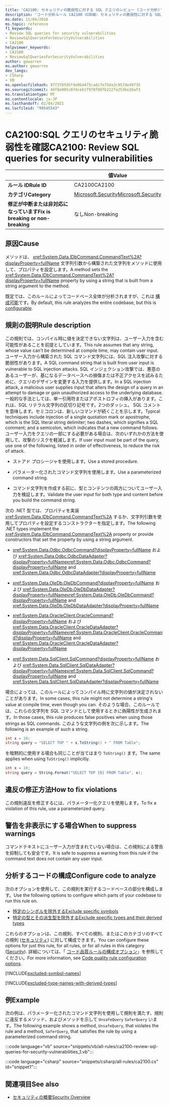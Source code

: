 ```yaml
---
title: 'CA2100: セキュリティの脆弱性に対する SQL クエリのレビュー (コード分析)'
description: 'コード分析ルール CA2100 の詳細: セキュリティの脆弱性に対する SQL クエリの確認'
ms.date: 11/04/2016
ms.topic: reference
f1_keywords:
- Review SQL queries for security vulnerabilities
- ReviewSqlQueriesForSecurityVulnerabilities
- CA2100
helpviewer_keywords:
- CA2100
- ReviewSqlQueriesForSecurityVulnerabilities
author: gewarren
ms.author: gewarren
dev_langs:
- CSharp
- VB
ms.openlocfilehash: 97f370fd5f4e9b4475cadc7e75da3c957de49735
ms.sourcegitcommit: 4df8e005c074ceb1f978f007b222fe253be2baf3
ms.translationtype: MT
ms.contentlocale: ja-JP
ms.lasthandoff: 02/04/2021
ms.locfileid: "99545543"
---
```

# <a name="ca2100-review-sql-queries-for-security-vulnerabilities"></a><span data-ttu-id="b3470-103">CA2100:SQL クエリのセキュリティ脆弱性を確認</span><span class="sxs-lookup"><span data-stu-id="b3470-103">CA2100: Review SQL queries for security vulnerabilities</span></span>

| | <span data-ttu-id="b3470-104">値</span><span class="sxs-lookup"><span data-stu-id="b3470-104">Value</span></span> |
|-|-|
| <span data-ttu-id="b3470-105">**ルール ID**</span><span class="sxs-lookup"><span data-stu-id="b3470-105">**Rule ID**</span></span> |<span data-ttu-id="b3470-106">CA2100</span><span class="sxs-lookup"><span data-stu-id="b3470-106">CA2100</span></span>|
| <span data-ttu-id="b3470-107">**カテゴリ**</span><span class="sxs-lookup"><span data-stu-id="b3470-107">**Category**</span></span> |[<span data-ttu-id="b3470-108">Microsoft.Security</span><span class="sxs-lookup"><span data-stu-id="b3470-108">Microsoft.Security</span></span>](security-warnings.md)|
| <span data-ttu-id="b3470-109">**修正が中断または非対応になっています**</span><span class="sxs-lookup"><span data-stu-id="b3470-109">**Fix is breaking or non-breaking**</span></span> |<span data-ttu-id="b3470-110">なし</span><span class="sxs-lookup"><span data-stu-id="b3470-110">Non-breaking</span></span>|

## <a name="cause"></a><span data-ttu-id="b3470-111">原因</span><span class="sxs-lookup"><span data-stu-id="b3470-111">Cause</span></span>

<span data-ttu-id="b3470-112">メソッドは、 <xref:System.Data.IDbCommand.CommandText%2A?displayProperty=fullName> 文字列引数から構築された文字列をメソッドに使用して、プロパティを設定します。</span><span class="sxs-lookup"><span data-stu-id="b3470-112">A method sets the <xref:System.Data.IDbCommand.CommandText%2A?displayProperty=fullName> property by using a string that is built from a string argument to the method.</span></span>

<span data-ttu-id="b3470-113">既定では、このルールによってコードベース全体が分析されますが、これは [構成可能](#configure-code-to-analyze)です。</span><span class="sxs-lookup"><span data-stu-id="b3470-113">By default, this rule analyzes the entire codebase, but this is [configurable](#configure-code-to-analyze).</span></span>

## <a name="rule-description"></a><span data-ttu-id="b3470-114">規則の説明</span><span class="sxs-lookup"><span data-stu-id="b3470-114">Rule description</span></span>

<span data-ttu-id="b3470-115">この規則では、コンパイル時に値を決定できない文字列は、ユーザー入力を含む可能性があることを前提としています。</span><span class="sxs-lookup"><span data-stu-id="b3470-115">This rule assumes that any string, whose value can't be determined at compile time, may contain user input.</span></span> <span data-ttu-id="b3470-116">ユーザー入力から構築された SQL コマンド文字列には、SQL 注入攻撃に対する脆弱性があります。</span><span class="sxs-lookup"><span data-stu-id="b3470-116">A SQL command string that is built from user input is vulnerable to SQL injection attacks.</span></span> <span data-ttu-id="b3470-117">SQL インジェクション攻撃では、悪意のあるユーザーが、基になるデータベースへの損傷または不正アクセスを試みるために、クエリのデザインを変更する入力を提供します。</span><span class="sxs-lookup"><span data-stu-id="b3470-117">In a SQL injection attack, a malicious user supplies input that alters the design of a query in an attempt to damage or gain unauthorized access to the underlying database.</span></span> <span data-ttu-id="b3470-118">一般的な手法としては、単一引用符またはアポストロフィの挿入があります。これは、SQL リテラル文字列の区切り記号です。2つのダッシュ。 SQL コメントを意味します。セミコロンは、新しいコマンドが続くことを示します。</span><span class="sxs-lookup"><span data-stu-id="b3470-118">Typical techniques include injection of a single quotation mark or apostrophe, which is the SQL literal string delimiter; two dashes, which signifies a SQL comment; and a semicolon, which indicates that a new command follows.</span></span> <span data-ttu-id="b3470-119">ユーザー入力をクエリの一部にする必要がある場合は、次のいずれかの方法を使用して、攻撃のリスクを軽減します。</span><span class="sxs-lookup"><span data-stu-id="b3470-119">If user input must be part of the query, use one of the following, listed in order of effectiveness, to reduce the risk of attack.</span></span>

- <span data-ttu-id="b3470-120">ストアド プロシージャを使用します。</span><span class="sxs-lookup"><span data-stu-id="b3470-120">Use a stored procedure.</span></span>

- <span data-ttu-id="b3470-121">パラメーター化されたコマンド文字列を使用します。</span><span class="sxs-lookup"><span data-stu-id="b3470-121">Use a parameterized command string.</span></span>

- <span data-ttu-id="b3470-122">コマンド文字列を作成する前に、型とコンテンツの両方についてユーザー入力を検証します。</span><span class="sxs-lookup"><span data-stu-id="b3470-122">Validate the user input for both type and content before you build the command string.</span></span>

<span data-ttu-id="b3470-123">次の .NET 型では、プロパティを実装 <xref:System.Data.IDbCommand.CommandText%2A> するか、文字列引数を使用してプロパティを設定するコンストラクターを指定します。</span><span class="sxs-lookup"><span data-stu-id="b3470-123">The following .NET types implement the <xref:System.Data.IDbCommand.CommandText%2A> property or provide constructors that set the property by using a string argument.</span></span>

- <span data-ttu-id="b3470-124"><xref:System.Data.Odbc.OdbcCommand?displayProperty=fullName> および <xref:System.Data.Odbc.OdbcDataAdapter?displayProperty=fullName></span><span class="sxs-lookup"><span data-stu-id="b3470-124"><xref:System.Data.Odbc.OdbcCommand?displayProperty=fullName> and <xref:System.Data.Odbc.OdbcDataAdapter?displayProperty=fullName></span></span>

- <span data-ttu-id="b3470-125"><xref:System.Data.OleDb.OleDbCommand?displayProperty=fullName> および <xref:System.Data.OleDb.OleDbDataAdapter?displayProperty=fullName></span><span class="sxs-lookup"><span data-stu-id="b3470-125"><xref:System.Data.OleDb.OleDbCommand?displayProperty=fullName> and <xref:System.Data.OleDb.OleDbDataAdapter?displayProperty=fullName></span></span>

- <span data-ttu-id="b3470-126"><xref:System.Data.OracleClient.OracleCommand?displayProperty=fullName> および <xref:System.Data.OracleClient.OracleDataAdapter?displayProperty=fullName></span><span class="sxs-lookup"><span data-stu-id="b3470-126"><xref:System.Data.OracleClient.OracleCommand?displayProperty=fullName> and <xref:System.Data.OracleClient.OracleDataAdapter?displayProperty=fullName></span></span>

- <span data-ttu-id="b3470-127"><xref:System.Data.SqlClient.SqlCommand?displayProperty=fullName> および <xref:System.Data.SqlClient.SqlDataAdapter?displayProperty=fullName></span><span class="sxs-lookup"><span data-stu-id="b3470-127"><xref:System.Data.SqlClient.SqlCommand?displayProperty=fullName> and <xref:System.Data.SqlClient.SqlDataAdapter?displayProperty=fullName></span></span>

<span data-ttu-id="b3470-128">場合によっては、このルールによってコンパイル時に文字列の値が決定されないことがあります。</span><span class="sxs-lookup"><span data-stu-id="b3470-128">In some cases, this rule might not determine a string's value at compile time, even though you can.</span></span> <span data-ttu-id="b3470-129">そのような場合、このルールでは、これらの文字列を SQL コマンドとして使用するときに偽陽性が生成されます。</span><span class="sxs-lookup"><span data-stu-id="b3470-129">In those cases, this rule produces false positives when using those strings as SQL commands.</span></span> <span data-ttu-id="b3470-130">このような文字列の例を次に示します。</span><span class="sxs-lookup"><span data-stu-id="b3470-130">The following is an example of such a string.</span></span>

```csharp
int x = 10;
string query = "SELECT TOP " + x.ToString() + " FROM Table";
```

<span data-ttu-id="b3470-131">を暗黙的に使用する場合も同じことが当てはまり `ToString()` ます。</span><span class="sxs-lookup"><span data-stu-id="b3470-131">The same applies when using `ToString()` implicitly.</span></span>

```csharp
int x = 10;
string query = String.Format("SELECT TOP {0} FROM Table", x);
```

## <a name="how-to-fix-violations"></a><span data-ttu-id="b3470-132">違反の修正方法</span><span class="sxs-lookup"><span data-stu-id="b3470-132">How to fix violations</span></span>

<span data-ttu-id="b3470-133">この規則違反を修正するには、パラメーター化クエリを使用します。</span><span class="sxs-lookup"><span data-stu-id="b3470-133">To fix a violation of this rule, use a parameterized query.</span></span>

## <a name="when-to-suppress-warnings"></a><span data-ttu-id="b3470-134">警告を非表示にする場合</span><span class="sxs-lookup"><span data-stu-id="b3470-134">When to suppress warnings</span></span>

<span data-ttu-id="b3470-135">コマンドテキストにユーザー入力が含まれていない場合は、この規則による警告を抑制しても安全です。</span><span class="sxs-lookup"><span data-stu-id="b3470-135">It is safe to suppress a warning from this rule if the command text does not contain any user input.</span></span>

## <a name="configure-code-to-analyze"></a><span data-ttu-id="b3470-136">分析するコードの構成</span><span class="sxs-lookup"><span data-stu-id="b3470-136">Configure code to analyze</span></span>

<span data-ttu-id="b3470-137">次のオプションを使用して、この規則を実行するコードベースの部分を構成します。</span><span class="sxs-lookup"><span data-stu-id="b3470-137">Use the following options to configure which parts of your codebase to run this rule on.</span></span>

- [<span data-ttu-id="b3470-138">特定のシンボルを除外する</span><span class="sxs-lookup"><span data-stu-id="b3470-138">Exclude specific symbols</span></span>](#exclude-specific-symbols)
- [<span data-ttu-id="b3470-139">特定の型とその派生型を除外する</span><span class="sxs-lookup"><span data-stu-id="b3470-139">Exclude specific types and their derived types</span></span>](#exclude-specific-types-and-their-derived-types)

<span data-ttu-id="b3470-140">これらのオプションは、この規則、すべての規則、またはこのカテゴリのすべての規則 ([セキュリティ](security-warnings.md)) に対して構成できます。</span><span class="sxs-lookup"><span data-stu-id="b3470-140">You can configure these options for just this rule, for all rules, or for all rules in this category ([Security](security-warnings.md)).</span></span> <span data-ttu-id="b3470-141">詳細については、「 [コード品質ルールの構成オプション](../code-quality-rule-options.md)」を参照してください。</span><span class="sxs-lookup"><span data-stu-id="b3470-141">For more information, see [Code quality rule configuration options](../code-quality-rule-options.md).</span></span>

[!INCLUDE[excluded-symbol-names](~/includes/code-analysis/excluded-symbol-names.md)]

[!INCLUDE[excluded-type-names-with-derived-types](~/includes/code-analysis/excluded-type-names-with-derived-types.md)]

## <a name="example"></a><span data-ttu-id="b3470-142">例</span><span class="sxs-lookup"><span data-stu-id="b3470-142">Example</span></span>

<span data-ttu-id="b3470-143">次の例は、パラメーター化されたコマンド文字列を使用して規則を満たす、規則に違反するメソッド、およびメソッドを示して `UnsafeQuery` `SaferQuery` います。</span><span class="sxs-lookup"><span data-stu-id="b3470-143">The following example shows a method, `UnsafeQuery`, that violates the rule and a method, `SaferQuery`, that satisfies the rule by using a parameterized command string.</span></span>

:::code language="vb" source="snippets/vb/all-rules/ca2100-review-sql-queries-for-security-vulnerabilities_1.vb":::

:::code language="csharp" source="snippets/csharp/all-rules/ca2100.cs" id="snippet1":::

## <a name="see-also"></a><span data-ttu-id="b3470-144">関連項目</span><span class="sxs-lookup"><span data-stu-id="b3470-144">See also</span></span>

- [<span data-ttu-id="b3470-145">セキュリティの概要</span><span class="sxs-lookup"><span data-stu-id="b3470-145">Security Overview</span></span>](../../../framework/data/adonet/security-overview.md)
